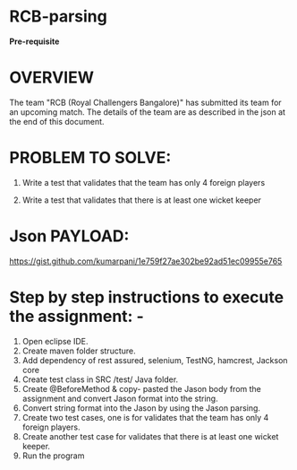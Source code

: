 # RCB-parsing

**Pre-requisite**

**OVERVIEW**
======================
The team "RCB (Royal Challengers Bangalore)" has submitted its team for an upcoming match. The details of the team are as described in the json at the end of this document.

**PROBLEM TO SOLVE**:
======================

1. Write a test that validates that the team has only 4 foreign players

2. Write a test that validates that there is at least one wicket keeper


**Json PAYLOAD**:
==================

https://gist.github.com/kumarpani/1e759f27ae302be92ad51ec09955e765


**Step by step instructions to execute the assignment**: -
========================================================

1.	Open eclipse IDE.
2.	Create maven folder structure.
3.	Add dependency of rest assured, selenium, TestNG, hamcrest, Jackson core
4.	Create test class in SRC /test/ Java folder.
5.	Create @BeforeMethod & copy- pasted the Jason body from the assignment and convert Jason format into the string.
6.	Convert string format into the Jason by using the Jason parsing.
7.	Create two test cases, one is for validates that the team has only 4 foreign players.
8.	Create another test case for validates that there is at least one wicket keeper.
9.	Run the program






